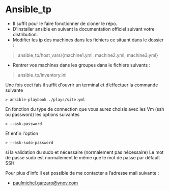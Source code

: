 # Ansible_tp

 - Il suffit pour le faire fonctionner de cloner  le répo. 
 - D'installer ansible en suivant la documentation officiel suivant votre distribution.
 - Modifier les ip des machines dans les fichiers ce situant dans le dossier :
> ansible_tp/host_vars/{machine1.yml, machine2.yml, machine3.yml}
 - Rentrer vos machines dans les groupes dans le fichiers suivants :
> ansible_tp/inventory.ini
  
Une fois ceci fais il suffit d'ouvrir un terminal et d’effectuer la commande suivante

    > ansible-playbook ./plays/site.yml 

En fonction du type de connection que vous aurez choisis avec les Vm (ssh ou password) les options suivantes

    > --ask-password

Et enfin l'option 

    > --ask-sudo-password

si la validation du sudo et nécessaire (normalement pas nécessaire)
Le mot de passe sudo est normalement le même que le mot de passe par défault SSH

Pour plus d'info il est possible de me contacter a l’adresse mail suivante :

 - paulmichel.garzaro@ynov.com